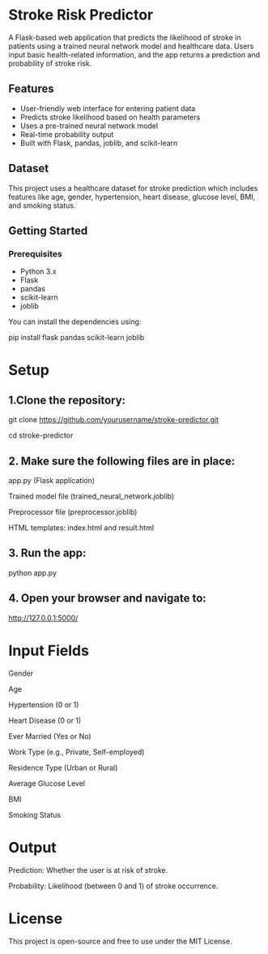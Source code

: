 # Stroke Risk Predictor

A Flask-based web application that predicts the likelihood of stroke in patients using a trained neural network model and healthcare data. Users input basic health-related information, and the app returns a prediction and probability of stroke risk.

## Features

- User-friendly web interface for entering patient data
- Predicts stroke likelihood based on health parameters
- Uses a pre-trained neural network model
- Real-time probability output
- Built with Flask, pandas, joblib, and scikit-learn

## Dataset

This project uses a healthcare dataset for stroke prediction which includes features like age, gender, hypertension, heart disease, glucose level, BMI, and smoking status.

## Getting Started

### Prerequisites

- Python 3.x
- Flask
- pandas
- scikit-learn
- joblib

You can install the dependencies using:

pip install flask pandas scikit-learn joblib

# Setup
## 1.Clone the repository:

git clone https://github.com/yourusername/stroke-predictor.git

cd stroke-predictor

## 2. Make sure the following files are in place:

app.py (Flask application)

Trained model file (trained_neural_network.joblib)

Preprocessor file (preprocessor.joblib)

HTML templates: index.html and result.html

## 3. Run the app:

python app.py

## 4. Open your browser and navigate to:

http://127.0.0.1:5000/

# Input Fields

Gender

Age

Hypertension (0 or 1)

Heart Disease (0 or 1)

Ever Married (Yes or No)

Work Type (e.g., Private, Self-employed)

Residence Type (Urban or Rural)

Average Glucose Level

BMI

Smoking Status

# Output

Prediction: Whether the user is at risk of stroke.

Probability: Likelihood (between 0 and 1) of stroke occurrence.

# License

This project is open-source and free to use under the MIT License.
